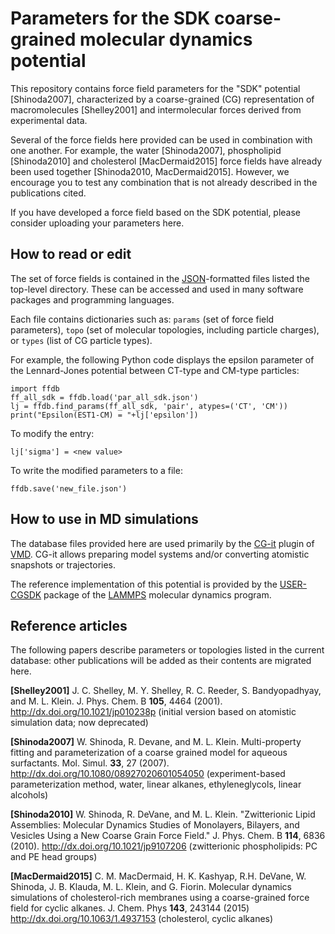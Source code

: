 # Parameters for the SDK coarse-grained molecular dynamics potential

This repository contains force field parameters for the "SDK" potential [Shinoda2007], characterized by a coarse-grained (CG) representation of macromolecules [Shelley2001] and intermolecular forces derived from experimental data.

Several of the force fields here provided can be used in combination with one another.  For example, the water [Shinoda2007], phospholipid [Shinoda2010] and cholesterol [MacDermaid2015] force fields have already been used together [Shinoda2010, MacDermaid2015].  However, we encourage you to test any combination that is not already described in the publications cited.

If you have developed a force field based on the SDK potential, please consider uploading your parameters here.

## How to read or edit

The set of force fields is contained in the [JSON](https://en.wikipedia.org/wiki/JSON)-formatted files listed the top-level directory.  These can be accessed and used in many software packages and programming languages.

Each file contains dictionaries such as: `params` (set of force field parameters), `topo` (set of molecular topologies, including particle charges), or `types` (list of CG particle types).

For example, the following Python code displays the epsilon parameter of the Lennard-Jones potential between CT-type and CM-type particles:
```
import ffdb
ff_all_sdk = ffdb.load('par_all_sdk.json')
lj = ffdb.find_params(ff_all_sdk, 'pair', atypes=('CT', 'CM'))
print("Epsilon(EST1-CM) = "+lj['epsilon'])
```
To modify the entry:
```
lj['sigma'] = <new value>
```
To write the modified parameters to a file:
```
ffdb.save('new_file.json')
```

## How to use in MD simulations

The database files provided here are used primarily by the [CG-it](https://github.com/CG-it/CG-it) plugin of [VMD](http://www.ks.uiuc.edu/Research/vmd/).  CG-it allows preparing model systems and/or converting atomistic snapshots or trajectories.

The reference implementation of this potential is provided by the [USER-CGSDK](http://lammps.sandia.gov/doc/Section_packages.html#user-cgsdk-package) package of the [LAMMPS](http://lammps.sandia.gov/) molecular dynamics program.

## Reference articles

The following papers describe parameters or topologies listed in the current database: other publications will be added as their contents are migrated here.

**[Shelley2001]**
J. C. Shelley, M. Y. Shelley, R. C. Reeder, S. Bandyopadhyay, and M. L. Klein.
J. Phys. Chem. B **105**, 4464 (2001).
http://dx.doi.org/10.1021/jp010238p
(initial version based on atomistic simulation data; now deprecated)

**[Shinoda2007]**
W. Shinoda, R. Devane, and M. L. Klein.
Multi-property fitting and parameterization of a coarse grained model for aqueous surfactants.
Mol. Simul. **33**, 27 (2007).
http://dx.doi.org/10.1080/08927020601054050
(experiment-based parameterization method, water, linear alkanes, ethyleneglycols, linear alcohols)

**[Shinoda2010]**
W. Shinoda, R. DeVane, and M. L. Klein.
"Zwitterionic Lipid Assemblies: Molecular Dynamics Studies of Monolayers, Bilayers, and Vesicles Using a New Coarse Grain Force Field."
J. Phys. Chem. B **114**, 6836 (2010).
http://dx.doi.org/10.1021/jp9107206
(zwitterionic phospholipids: PC and PE head groups)

**[MacDermaid2015]**
C. M. MacDermaid, H. K. Kashyap, R.H. DeVane, W. Shinoda, J. B. Klauda, M. L. Klein, and G. Fiorin.
Molecular dynamics simulations of cholesterol-rich membranes using a coarse-grained force field for cyclic alkanes.
J. Chem. Phys **143**, 243144 (2015)
http://dx.doi.org/10.1063/1.4937153
(cholesterol, cyclic alkanes)
